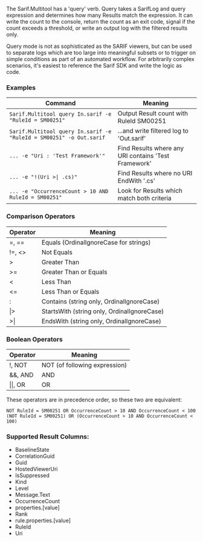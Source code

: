 The Sarif.Multitool has a 'query' verb. Query takes a SarifLog and query expression and determines how many Results match the expression. It can write the count to the console, return the count as an exit code, signal if the count exceeds a threshold, or write an output log with the filtered results only.

Query mode is not as sophisticated as the SARIF viewers, but can be used to separate logs which are too large into meaningful subsets or to trigger on simple conditions as part of an automated workflow. For arbitrarily complex scenarios, it's easiest to reference the Sarif SDK and write the logic as code.

### Examples

| Command | Meaning |
| ------- | ------- |
| `Sarif.Multitool query In.sarif -e "RuleId = SM00251"`    | Output Result count with RuleId SM00251 |
| `Sarif.Multitool query In.sarif -e "RuleId = SM00251" -o Out.sarif` | ...and write filtered log to 'Out.sarif' |
| `... -e "Uri : 'Test Framework'"` | Find Results where any URI contains 'Test Framework' |
| `... -e "!(Uri >\| .cs)"`   | Find Results where no URI EndWith '.cs' |
| `... -e "OccurrenceCount > 10 AND RuleId = SM00251"` | Look for Results which match both criteria |


### Comparison Operators

| Operator | Meaning |
| -------- | ------- |
| =, ==    | Equals (OrdinalIgnoreCase for strings) |
| !=, <>   | Not Equals |
| >        | Greater Than |
| >=       | Greater Than or Equals |
| <        | Less Than |
| <=       | Less Than or Equals |
| :        | Contains (string only, OrdinalIgnoreCase) |
| &#124;>  | StartsWith (string only, OrdinalIgnoreCase) |
| >&#124;  | EndsWith (string only, OrdinalIgnoreCase) |


### Boolean Operators

| Operator | Meaning |
| -------- | ------- |
| !, NOT | NOT (of following expression) |
| &&, AND  | AND     |
| &#124;&#124;, OR | OR |

These operators are in precedence order, so these two are equivalent:
```
NOT RuleId = SM00251 OR OccurrenceCount > 10 AND OccurrenceCount < 100
(NOT RuleId = SM00251) OR (OccurrenceCount > 10 AND OccurrenceCount < 100)
```

### Supported Result Columns:
* BaselineState
* CorrelationGuid
* Guid
* HostedViewerUri
* IsSuppressed
* Kind
* Level
* Message.Text
* OccurrenceCount
* properties.[value]
* Rank
* rule.properties.[value]
* RuleId
* Uri